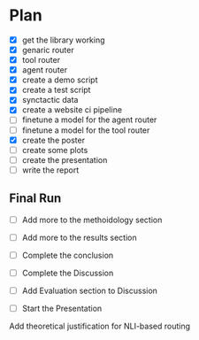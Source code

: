 
# Plan

- [x] get the library working
 - [x] genaric router
 - [x] tool router
 - [x] agent router
- [x] create a demo script
- [x] create a test script
 - [x] synctactic data
- [x] create a website ci pipeline
- [ ] finetune a model for the agent router
- [ ] finetune a model for the tool router
- [x] create the poster
- [ ] create some plots
- [ ] create the presentation
- [ ] write the report

## Final Run
- [ ] Add more to the methoidology section
- [ ] Add more to the results section
- [ ] Complete the conclusion
- [ ] Complete the Discussion
- [ ] Add Evaluation section to Discussion

- [ ] Start the Presentation


Add theoretical justification for NLI-based routing